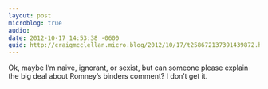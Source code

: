 ```yaml
---
layout: post
microblog: true
audio: 
date: 2012-10-17 14:53:38 -0600
guid: http://craigmcclellan.micro.blog/2012/10/17/t258672137391439872.html
---
```

Ok, maybe I’m naive, ignorant, or sexist, but can someone please explain the big deal about Romney’s binders comment? I don’t get it.
